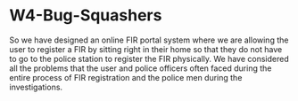 # W4-Bug-Squashers
So we have designed an online FIR portal system  where we are allowing the user to register a FIR  by sitting right in their home so that they do not  have to go to the police station to register the FIR  physically. We have considered all the problems  that the user and police officers often faced  during the entire process of FIR registration  and the police men during the investigations.
